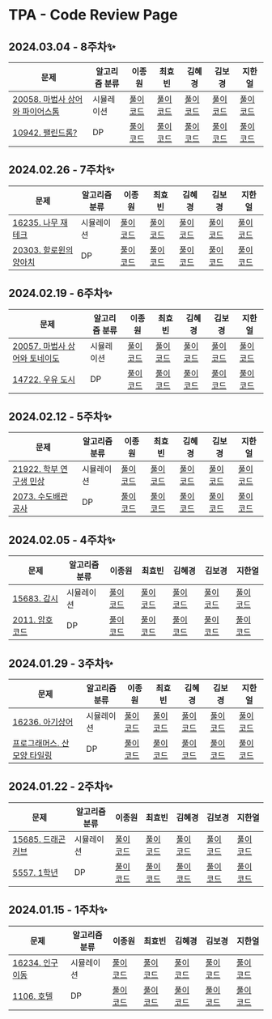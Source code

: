 <!-- ⏬ Readme 제일 밑에 표 템플릿 만들어 뒀습니다! 새 주차 시작할때 복사해서 쓰시면 됩니다.⏬ --> 

# TPA - Code Review Page

## 2024.03.04 - 8주차✨
| 문제 |알고리즘 분류 |이종원 | 최효빈 | 김혜경 | 김보경 | 지한얼 |
|-----|-----|-----|-----|-----|-----|-----|
| [20058. 마법사 상어와 파이어스톰](https://www.acmicpc.net/problem/20058) | 시뮬레이션 |[풀이 코드]() | [풀이 코드]() | [풀이 코드]() | [풀이 코드]() |[풀이 코드]()|
| [10942. 팰린드롬?](https://www.acmicpc.net/problem/10942) | DP |[풀이 코드]() | [풀이 코드]() | [풀이 코드]() | [풀이 코드]() |[풀이 코드]()|

## 2024.02.26 - 7주차✨
| 문제 |알고리즘 분류 |이종원 | 최효빈 | 김혜경 | 김보경 | 지한얼 |
|-----|-----|-----|-----|-----|-----|-----|
| [16235. 나무 재테크 ](https://www.acmicpc.net/problem/16235) | 시뮬레이션 |[풀이 코드]() | [풀이 코드](https://github.com/TPA-ThreeProblemsAday/TPA_CHB/blob/main/hyobin/java/simulation/BOJ_16235.java) | [풀이 코드]() | [풀이 코드](https://github.com/TPA-ThreeProblemsAday/TPA_KBK/blob/main/BOJ/Simulation/BOJ16235.java) |[풀이 코드](https://github.com/TPA-ThreeProblemsAday/TPA_JHE/blob/main/%EB%B0%B1%EC%A4%80/Gold/16235.%E2%80%85%EB%82%98%EB%AC%B4%E2%80%85%EC%9E%AC%ED%85%8C%ED%81%AC/%EB%82%98%EB%AC%B4%E2%80%85%EC%9E%AC%ED%85%8C%ED%81%AC.java)|
| [20303. 할로윈의 양아치](https://www.acmicpc.net/problem/20303) | DP |[풀이 코드]() | [풀이 코드](https://github.com/TPA-ThreeProblemsAday/TPA_CHB/blob/main/hyobin/java/DP/knapsack/BOJ_20303_improved.java) | [풀이 코드]() | [풀이 코드](https://github.com/TPA-ThreeProblemsAday/TPA_KBK/blob/main/BOJ/dp/BOJ2030.java) |[풀이 코드](https://github.com/TPA-ThreeProblemsAday/TPA_JHE/blob/main/%EB%B0%B1%EC%A4%80/Gold/20303.%E2%80%85%ED%95%A0%EB%A1%9C%EC%9C%88%EC%9D%98%E2%80%85%EC%96%91%EC%95%84%EC%B9%98/%ED%95%A0%EB%A1%9C%EC%9C%88%EC%9D%98%E2%80%85%EC%96%91%EC%95%84%EC%B9%98.java)|


## 2024.02.19 - 6주차✨
| 문제 |알고리즘 분류 |이종원 | 최효빈 | 김혜경 | 김보경 | 지한얼 |
|-----|-----|-----|-----|-----|-----|-----|
| [20057. 마법사 상어와 토네이도](https://www.acmicpc.net/problem/20057) | 시뮬레이션 |[풀이 코드]() | [풀이 코드](https://github.com/TPA-ThreeProblemsAday/TPA_CHB/blob/main/hyobin/java/simulation/BOJ_20057.java) | [풀이 코드]() | [풀이 코드](https://github.com/TPA-ThreeProblemsAday/TPA_KBK/blob/main/BOJ/Simulation/BOJ20057.java) |[풀이 코드](https://github.com/TPA-ThreeProblemsAday/TPA_JHE/blob/main/%EB%B0%B1%EC%A4%80/Gold/20057.%E2%80%85%EB%A7%88%EB%B2%95%EC%82%AC%E2%80%85%EC%83%81%EC%96%B4%EC%99%80%E2%80%85%ED%86%A0%EB%84%A4%EC%9D%B4%EB%8F%84/%EB%A7%88%EB%B2%95%EC%82%AC%E2%80%85%EC%83%81%EC%96%B4%EC%99%80%E2%80%85%ED%86%A0%EB%84%A4%EC%9D%B4%EB%8F%84.java)|
| [14722. 우유 도시](https://www.acmicpc.net/problem/14722) | DP |[풀이 코드]() | [풀이 코드]() | [풀이 코드]() | [풀이 코드](https://github.com/TPA-ThreeProblemsAday/TPA_KBK/blob/main/BOJ/dp/BOJ14722.java) |[풀이 코드](https://github.com/TPA-ThreeProblemsAday/TPA_JHE/blob/main/%EB%B0%B1%EC%A4%80/Gold/14722.%E2%80%85%EC%9A%B0%EC%9C%A0%E2%80%85%EB%8F%84%EC%8B%9C/%EC%9A%B0%EC%9C%A0%E2%80%85%EB%8F%84%EC%8B%9C.java)|

## 2024.02.12 - 5주차✨
| 문제 |알고리즘 분류 |이종원 | 최효빈 | 김혜경 | 김보경 | 지한얼 |
|-----|-----|-----|-----|-----|-----|-----|
| [21922. 학부 연구생 민상](https://www.acmicpc.net/problem/21922) | 시뮬레이션 |[풀이 코드](https://github.com/TPA-ThreeProblemsAday/TPA_LJW/blob/main/BKJ/%EC%8B%9C%EB%AE%AC%EB%A0%88%EC%9D%B4%EC%85%98%2C%20%EA%B5%AC%ED%98%84/21922.%20%ED%95%99%EB%B6%80%20%EC%97%B0%EA%B5%AC%EC%83%9D%20%EB%AF%BC%EC%83%81.java) | [풀이 코드](https://github.com/TPA-ThreeProblemsAday/TPA_CHB/blob/main/hyobin/java/simulation/Main_21922.java) | [풀이 코드](https://github.com/TPA-ThreeProblemsAday/TPA_KHK/blob/main/BOJ/Boj_21922.java) | [풀이 코드]() |[풀이 코드](https://github.com/TPA-ThreeProblemsAday/TPA_JHE/blob/main/%EB%B0%B1%EC%A4%80/Gold%20V/21922.%E2%80%85%ED%95%99%EB%B6%80%E2%80%85%EC%97%B0%EA%B5%AC%EC%83%9D%E2%80%85%EB%AF%BC%EC%83%81/%ED%95%99%EB%B6%80%E2%80%85%EC%97%B0%EA%B5%AC%EC%83%9D%E2%80%85%EB%AF%BC%EC%83%81.java)|
| [2073. 수도배관공사](https://www.acmicpc.net/problem/2073) | DP |[풀이 코드](https://github.com/TPA-ThreeProblemsAday/TPA_LJW/blob/main/BKJ/DP/2073.%20%EC%88%98%EB%8F%84%EB%B0%B0%EA%B4%80%EA%B3%B5%EC%82%AC.java) | [풀이 코드](https://github.com/TPA-ThreeProblemsAday/TPA_CHB/blob/main/hyobin/java/DP/Main_2073.java) | [풀이 코드](https://github.com/TPA-ThreeProblemsAday/TPA_KHK/blob/main/BOJ/Boj_2073.java) | [풀이 코드]() |[풀이 코드](https://github.com/TPA-ThreeProblemsAday/TPA_JHE/blob/main/%EB%B0%B1%EC%A4%80/Gold%20IV/2073.%E2%80%85%EC%88%98%EB%8F%84%EB%B0%B0%EA%B4%80%EA%B3%B5%EC%82%AC/%EC%88%98%EB%8F%84%EB%B0%B0%EA%B4%80%EA%B3%B5%EC%82%AC.java)|

## 2024.02.05 - 4주차✨
| 문제 |알고리즘 분류 |이종원 | 최효빈 | 김혜경 | 김보경 | 지한얼 |
|-----|-----|-----|-----|-----|-----|-----|
| [15683. 감시](https://www.acmicpc.net/problem/15683) | 시뮬레이션 |[풀이 코드](https://github.com/TPA-ThreeProblemsAday/TPA_LJW/blob/main/BKJ/%EC%8B%9C%EB%AE%AC%EB%A0%88%EC%9D%B4%EC%85%98%2C%20%EA%B5%AC%ED%98%84/15683.%20%EA%B0%90%EC%8B%9C.java) | [풀이 코드](https://github.com/TPA-ThreeProblemsAday/TPA_CHB/blob/main/hyobin/java/simulation/Main_15683.java) | [풀이 코드](https://github.com/TPA-ThreeProblemsAday/TPA_KHK/blob/main/BOJ/Boj_15683.java) | [풀이 코드](https://github.com/TPA-ThreeProblemsAday/TPA_KBK/blob/main/BOJ/Simulation/BOJ15683.java) |[풀이 코드](https://github.com/TPA-ThreeProblemsAday/TPA_JHE/blob/main/%EB%B0%B1%EC%A4%80/Gold/15683.%E2%80%85%EA%B0%90%EC%8B%9C/%EA%B0%90%EC%8B%9C.java)|
| [2011. 암호코드](https://www.acmicpc.net/problem/2011) | DP |[풀이 코드](https://github.com/TPA-ThreeProblemsAday/TPA_LJW/blob/main/BKJ/DP/2011.%20%EC%95%94%ED%98%B8%EC%BD%94%EB%93%9C.java) | [풀이 코드](https://github.com/TPA-ThreeProblemsAday/TPA_CHB/blob/main/hyobin/java/DP/BOJ_2011.java) | [풀이 코드](https://github.com/TPA-ThreeProblemsAday/TPA_KHK/blob/main/BOJ/Boj_2011.java) | [풀이 코드](https://github.com/TPA-ThreeProblemsAday/TPA_KBK/blob/main/BOJ/dp/BOJ2011.java) |[풀이 코드](https://github.com/TPA-ThreeProblemsAday/TPA_JHE/blob/main/%EB%B0%B1%EC%A4%80/Gold/2011.%E2%80%85%EC%95%94%ED%98%B8%EC%BD%94%EB%93%9C/%EC%95%94%ED%98%B8%EC%BD%94%EB%93%9C.java)|

## 2024.01.29 - 3주차✨
| 문제 |알고리즘 분류 |이종원 | 최효빈 | 김혜경 | 김보경 | 지한얼 |
|-------|-------|-------|-------|-------|-------|-------|
| [16236. 아기상어](https://www.acmicpc.net/problem/16236) | 시뮬레이션 |[풀이 코드](https://github.com/TPA-ThreeProblemsAday/TPA_LJW/blob/main/BKJ/%EC%8B%9C%EB%AE%AC%EB%A0%88%EC%9D%B4%EC%85%98%2C%20%EA%B5%AC%ED%98%84/16236.%20%EC%95%84%EA%B8%B0%20%EC%83%81%EC%96%B4.java) | [풀이 코드](https://github.com/TPA-ThreeProblemsAday/TPA_CHB/blob/main/hyobin/java/simulation/Main_16236.java) | [풀이 코드](https://github.com/TPA-ThreeProblemsAday/TPA_KHK/blob/main/BOJ/Boj_16236.java) | [풀이 코드](https://github.com/TPA-ThreeProblemsAday/TPA_KBK/blob/main/BOJ/Simulation/BOJ16236.java) |[풀이 코드](https://github.com/TPA-ThreeProblemsAday/TPA_JHE/blob/main/%EB%B0%B1%EC%A4%80/Gold/16236.%E2%80%85%EC%95%84%EA%B8%B0%E2%80%85%EC%83%81%EC%96%B4/%EC%95%84%EA%B8%B0%E2%80%85%EC%83%81%EC%96%B4.java)|
| [프로그래머스. 산 모양 타일링](https://school.programmers.co.kr/learn/courses/30/lessons/258705) | DP |[풀이 코드](https://github.com/TPA-ThreeProblemsAday/TPA_LJW/blob/main/BKJ/DP/pgms.%20%EC%82%B0%20%EB%AA%A8%EC%96%91%20%ED%83%80%EC%9D%BC%EB%A7%81.java) | [풀이 코드](https://github.com/TPA-ThreeProblemsAday/TPA_CHB/blob/main/hyobin/java/DP/programmers_258705.java) | [풀이 코드](https://github.com/TPA-ThreeProblemsAday/TPA_KHK/blob/main/Programmers/MountainTilePattern.java) | [풀이 코드](https://github.com/TPA-ThreeProblemsAday/TPA_KBK/blob/main/Programmers/dp/%EC%82%B0%EB%AA%A8%EC%96%91%ED%83%80%EC%9D%BC%EB%A7%81.java) |[풀이 코드](https://github.com/TPA-ThreeProblemsAday/TPA_JHE/blob/main/%ED%94%84%EB%A1%9C%EA%B7%B8%EB%9E%98%EB%A8%B8%EC%8A%A4/3/258705.%E2%80%85%EC%82%B0%E2%80%85%EB%AA%A8%EC%96%91%E2%80%85%ED%83%80%EC%9D%BC%EB%A7%81/%EC%82%B0%E2%80%85%EB%AA%A8%EC%96%91%E2%80%85%ED%83%80%EC%9D%BC%EB%A7%81.java)|


## 2024.01.22 - 2주차✨
| 문제 |알고리즘 분류 |이종원 | 최효빈 | 김혜경 | 김보경 | 지한얼 |
|-----|-----|-----|-----|-----|-----|-----|
| [15685. 드래곤 커브](https://www.acmicpc.net/problem/15685) | 시뮬레이션 |[풀이 코드](https://github.com/TPA-ThreeProblemsAday/TPA_LJW/blob/main/BKJ/%EC%8B%9C%EB%AE%AC%EB%A0%88%EC%9D%B4%EC%85%98%2C%20%EA%B5%AC%ED%98%84/15685.%20%EB%93%9C%EB%9E%98%EA%B3%A4%20%EC%BB%A4%EB%B8%8C.java) | [풀이 코드](https://github.com/TPA-ThreeProblemsAday/TPA_CHB/blob/main/hyobin/java/simulation/BOJ_15685.java) | [풀이 코드](https://github.com/TPA-ThreeProblemsAday/TPA_KHK/blob/main/BOJ/Boj_15685.java) | [풀이 코드](https://github.com/TPA-ThreeProblemsAday/TPA_KBK/blob/main/BOJ/Simulation/BOJ15685.java) |[풀이 코드](https://github.com/TPA-ThreeProblemsAday/TPA_JHE/blob/main/%EB%B0%B1%EC%A4%80/Gold/15685.%E2%80%85%EB%93%9C%EB%9E%98%EA%B3%A4%E2%80%85%EC%BB%A4%EB%B8%8C/%EB%93%9C%EB%9E%98%EA%B3%A4%E2%80%85%EC%BB%A4%EB%B8%8C.java)|
| [5557. 1학년](https://www.acmicpc.net/problem/5557) | DP |[풀이 코드](https://github.com/TPA-ThreeProblemsAday/TPA_LJW/blob/main/BKJ/DP/5557.%201%ED%95%99%EB%85%84.java) | [풀이 코드](https://github.com/TPA-ThreeProblemsAday/TPA_CHB/blob/main/hyobin/java/DP/Main_5557.java) | [풀이 코드](https://github.com/TPA-ThreeProblemsAday/TPA_KHK/blob/main/BOJ/Boj_5557.java) | [풀이 코드](https://github.com/TPA-ThreeProblemsAday/TPA_KBK/blob/main/BOJ/dp/BOJ5557.java) |[풀이 코드](https://github.com/TPA-ThreeProblemsAday/TPA_JHE/blob/main/%EB%B0%B1%EC%A4%80/Gold/5557.%E2%80%851%ED%95%99%EB%85%84/1%ED%95%99%EB%85%84.java)|


## 2024.01.15 - 1주차✨
| 문제 |알고리즘 분류 |이종원 | 최효빈 | 김혜경 | 김보경 | 지한얼 |
|-----|-----|-----|-----|-----|-----|-----|
| [16234. 인구 이동](https://www.acmicpc.net/problem/16234) | 시뮬레이션 |[풀이 코드](https://github.com/TPA-ThreeProblemsAday/TPA_LJW/blob/main/BKJ/%EC%8B%9C%EB%AE%AC%EB%A0%88%EC%9D%B4%EC%85%98/16234.%20%EC%9D%B8%EA%B5%AC%20%EC%9D%B4%EB%8F%99.java) | [풀이 코드](https://github.com/TPA-ThreeProblemsAday/TPA_CHB/blob/main/hyobin/java/simulation/BOJ_16234.java) | [풀이 코드](https://github.com/TPA-ThreeProblemsAday/TPA_KHK/blob/main/BOJ/Boj_16234.java) | [풀이 코드](https://github.com/TPA-ThreeProblemsAday/TPA_KBK/blob/28c0727b659676dcdcbe121ab538acfd3cc696ac/BOJ/Simulation/BOJ16234.java) |[풀이 코드](https://github.com/TPA-ThreeProblemsAday/TPA_JHE/blob/main/%EB%B0%B1%EC%A4%80/Gold/16234.%E2%80%85%EC%9D%B8%EA%B5%AC%E2%80%85%EC%9D%B4%EB%8F%99/%EC%9D%B8%EA%B5%AC%E2%80%85%EC%9D%B4%EB%8F%99.java)|
| [1106. 호텔](https://www.acmicpc.net/problem/1106) | DP |[풀이 코드](https://github.com/TPA-ThreeProblemsAday/TPA_LJW/blob/main/BKJ/DP/1106.%20%ED%98%B8%ED%85%94.java) | [풀이 코드](https://github.com/TPA-ThreeProblemsAday/TPA_CHB/blob/main/hyobin/java/DP/knapsack/BOJ_1106.java) | [풀이 코드](https://github.com/TPA-ThreeProblemsAday/TPA_KHK/blob/main/BOJ/Boj_1106.java) | [풀이 코드](https://github.com/TPA-ThreeProblemsAday/TPA_KBK/blob/28c0727b659676dcdcbe121ab538acfd3cc696ac/BOJ/dp/BOJ1106.java) |[풀이 코드](https://github.com/TPA-ThreeProblemsAday/TPA_JHE/blob/main/%EB%B0%B1%EC%A4%80/Gold/1106.%E2%80%85%ED%98%B8%ED%85%94/%ED%98%B8%ED%85%94.java)|


<!-- 주차별 표 복사붙여넣기용 템플릿
## 2024.0x.xx - n주차✨
| 문제 |알고리즘 분류 |이종원 | 최효빈 | 김혜경 | 김보경 | 지한얼 |
|-----|-----|-----|-----|-----|-----|-----|
| [00000. 문제1]() | 시뮬레이션 |[풀이 코드]() | [풀이 코드]() | [풀이 코드]() | [풀이 코드]() |[풀이 코드]()|
| [00000. 문제2]() | DP |[풀이 코드]() | [풀이 코드]() | [풀이 코드]() | [풀이 코드]() |[풀이 코드]()|
-->
